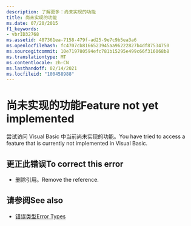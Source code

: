 ```yaml
---
description: 了解更多：尚未实现的功能
title: 尚未实现的功能
ms.date: 07/20/2015
f1_keywords:
- vbrID32768
ms.assetid: 487361ea-7158-479f-ad25-9e7c9b5ea3a6
ms.openlocfilehash: fc4707cb8166523945aa96222827b4df87534750
ms.sourcegitcommit: 10e719780594efc781b15295e499c66f316068b8
ms.translationtype: MT
ms.contentlocale: zh-CN
ms.lasthandoff: 02/14/2021
ms.locfileid: "100458988"
---
```

# <a name="feature-not-yet-implemented"></a><span data-ttu-id="8addb-103">尚未实现的功能</span><span class="sxs-lookup"><span data-stu-id="8addb-103">Feature not yet implemented</span></span>

<span data-ttu-id="8addb-104">尝试访问 Visual Basic 中当前尚未实现的功能。</span><span class="sxs-lookup"><span data-stu-id="8addb-104">You have tried to access a feature that is currently not implemented in Visual Basic.</span></span>  
  
## <a name="to-correct-this-error"></a><span data-ttu-id="8addb-105">更正此错误</span><span class="sxs-lookup"><span data-stu-id="8addb-105">To correct this error</span></span>  
  
- <span data-ttu-id="8addb-106">删除引用。</span><span class="sxs-lookup"><span data-stu-id="8addb-106">Remove the reference.</span></span>  
  
## <a name="see-also"></a><span data-ttu-id="8addb-107">请参阅</span><span class="sxs-lookup"><span data-stu-id="8addb-107">See also</span></span>

- [<span data-ttu-id="8addb-108">错误类型</span><span class="sxs-lookup"><span data-stu-id="8addb-108">Error Types</span></span>](../programming-guide/language-features/error-types.md)
